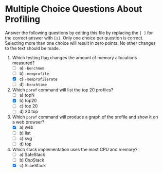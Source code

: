 # Multiple Choice Questions About Profiling

Answer the following questions by editing this file by replacing the `[ ]` for the correct answer with `[x]`.
Only one choice per question is correct.
Selecting more than one choice will result in zero points.
No other changes to the text should be made.

1. Which testing flag changes the amount of memory allocations measured?
    - [ ] a) `-benchmem`
    - [ ] b) `-memprofile`
    - [x] c) `-memprofilerate`
    - [ ] d) `-benchtime`

2. Which `pprof` command will list the top 20 profiles?
    - [ ] a) topN
    - [x] b) top20
    - [ ] c) top 20
    - [ ] d) 20 top

3. Which `pprof` command will produce a graph of the profile and show it on a web browser?
    - [x] a) web
    - [ ] b) list
    - [ ] c) svg
    - [ ] d) top

4. Which stack implementation uses the most CPU and memory?
    - [ ] a) SafeStack
    - [ ] b) CspStack
    - [x] c) SliceStack
